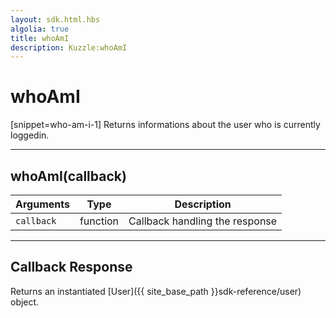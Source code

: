```yaml
---
layout: sdk.html.hbs
algolia: true
title: whoAmI
description: Kuzzle:whoAmI
---
```

  

# whoAmI
[snippet=who-am-i-1]
Returns informations about the user who is currently loggedin.

---

## whoAmI(callback)

| Arguments | Type | Description |
|---------------|---------|----------------------------------------|
| ``callback`` | function | Callback handling the response |

---

## Callback Response

Returns an instantiated [User]({{ site_base_path }}sdk-reference/user) object.
